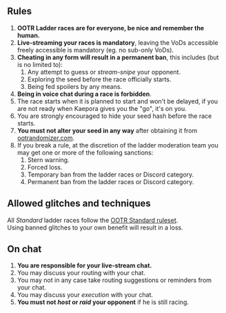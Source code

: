 ## Rules
1. **OOTR Ladder races are for everyone, be nice and remember the human.**
2. **Live-streaming your races is mandatory**, leaving the VoDs accessible
   freely accessible is mandatory (eg. no sub-only VoDs).
3. **Cheating in any form will result in a permanent ban**, this includes (but is
   no limited to):
    1. Any attempt to guess or _stream-snipe_ your opponent.
    2. Exploring the seed before the race officially starts.
    3. Being fed spoilers by any means.
4. **Being in voice chat during a race is forbidden**.
5. The race starts when it is planned to start and won't be delayed, if you are
   not ready when Kaepora gives you the "go", it's on you.
6. You are strongly encouraged to hide your seed hash before the race starts.
7. **You must not alter your seed in any way** after obtaining it from
   [ootrandomizer.com][1].
8. If you break a rule, at the discretion of the ladder moderation team you may
   get one or more of the following sanctions:
    1. Stern warning.
    2. Forced loss.
    3. Temporary ban from the ladder races or Discord category.
    4. Permanent ban from the ladder races or Discord category.

[1]: https://ootrandomizer.com

## Allowed glitches and techniques
All _Standard_ ladder races follow the [OOTR Standard ruleset][2].  
Using banned glitches to your own benefit will result in a loss.

[2]: https://wiki.ootrandomizer.com/index.php?title=Standard

## On chat
1. **You are responsible for your live-stream chat.**
2. You may discuss your routing with your chat.
3. You may not in any case take routing suggestions or reminders from your chat.
4. You may discuss your _execution_ with your chat.
5. **You must not _host_ or _raid_ your opponent** if he is still racing.
